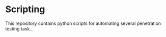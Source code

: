 # Scripting
This repository contains python scripts for automating several penetration testing task...
